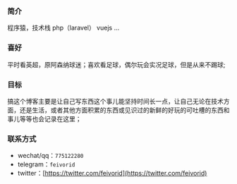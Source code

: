 
### 简介

程序猿，技术栈 php（laravel） vuejs  ...

### 喜好

平时看英超，原阿森纳球迷；喜欢看足球，偶尔玩会实况足球，但是从来不踢球;

### 目标

搞这个博客主要是让自己写东西这个事儿能坚持时间长一点，让自己无论在技术方面，还是生活，或者其他方面积累的东西或见识过的新鲜的好玩的可吐槽的东西和事儿等等也会记录在这里；

### 联系方式

* wechat/qq：`775122280`
* telegram：`feivorid`
* twitter：[https://twitter.com/feivorid](https://twitter.com/feivorid)											
